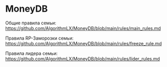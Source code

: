 # MoneyDB

Общие правила семьи: https://github.com/AlgorithmLX/MoneyDB/blob/main/rules/main_rules.md

Правила RP-Заморозки семьи: https://github.com/AlgorithmLX/MoneyDB/blob/main/rules/freeze_rule.md

Правила лидера семьи: https://github.com/AlgorithmLX/MoneyDB/blob/main/rules/lider_rules.md
